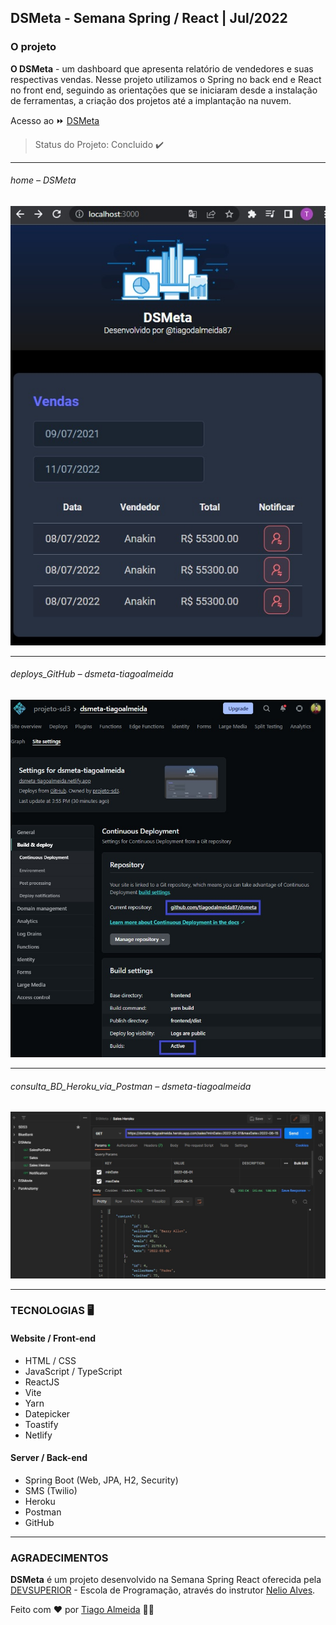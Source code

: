 ## DSMeta - Semana Spring / React | Jul/2022

### O projeto

**O DSMeta** -  um dashboard que apresenta relatório de vendedores e suas respectivas vendas. Nesse projeto utilizamos o Spring no back end e React no front end, seguindo as orientações que se iniciaram desde a instalação de ferramentas, a criação dos projetos até a implantação na nuvem.

Acesso ao ⏩ [DSMeta](https://dsmeta-tiagoalmeida.netlify.app/) 

> Status do Projeto: Concluido :heavy_check_mark:
---

###### home – DSMeta
![home_page](https://github.com/tiagodalmeida87/dsmeta/blob/main/frontend/src/assets/img/dsmeta_static_front.jpg)

---
###### deploys_GitHub – dsmeta-tiagoalmeida
![deploys](https://github.com/tiagodalmeida87/dsmeta/blob/main/frontend/src/assets/img/dsmeta_netlify.jpg)

---
###### consulta_BD_Heroku_via_Postman – dsmeta-tiagoalmeida
![Consulta a BD Heroku](https://github.com/tiagodalmeida87/dsmeta/blob/main/frontend/src/assets/img/dsmeta_postman_Heroku.jpg)

---

### TECNOLOGIAS 🖥️

#### Website / Front-end
- HTML / CSS
- JavaScript / TypeScript
- ReactJS 
- Vite
- Yarn
- Datepicker
- Toastify
- Netlify

#### Server / Back-end
- Spring Boot (Web, JPA, H2, Security)
- SMS (Twilio)
- Heroku
- Postman
- GitHub

---
### AGRADECIMENTOS
**DSMeta** é um projeto desenvolvido na Semana Spring React oferecida pela [DEVSUPERIOR](https://devsuperior.com.br/) - Escola de Programação, através do instrutor [Nelio Alves](https://www.instagram.com/devsuperior.ig/).

Feito com ❤️ por [Tiago Almeida](https://github.com/tiagodalmeida87) 🧑‍💻

